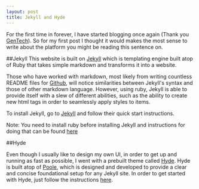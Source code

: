 ```yaml
---
layout: post
title: Jekyll and Hyde
---
```


For the first time in forever, I have started blogging once again (Thank you [GenTech](http://nycgenerationtech.com)). So for my first post I thought it would makes the most sense to write about the platform you might be reading this sentence on. 

##Jekyll
This website is built on [Jekyll](http://jekyllrb.com) which is templating engine built atop of Ruby that takes simple markdown and transforms it into a website.  


Those who have worked with markdown, most likely from writing countless README files for [Github](http://github.com), will notice similarities between Jekyll's syntax and those of other markdown language. However, using ruby, Jekyll is able to provide itself with a slew of different abilities, such as the ability to create new html tags in order to seamlessly apply styles to items.  

To install Jekyll, go to [Jekyll](http://jekyllrb.com) and follow their quick start instructions. 

<p class='message'>Note: You need to install ruby before installing Jekyll and instructions for doing that can be found <a href="http://ruby-lang.org">here</a></p>

##Hyde

Even though I usually like to design my own UI, in order to get up and running as fast as possible, I went with a prebuilt theme called [Hyde](http://github.com/poole/hyde). Hyde is built atop of [Poole](http://github.com/poole/poole), which is designed and developed to provide a clear and concise foundational setup for any Jekyll site. In order to get started with Hyde, just follow the instructions [here](http://github.com/poole/hyde). 
